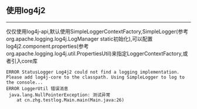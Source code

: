 ## 使用log4j2
* * *
仅仅使用log4j-api,默认使用SimpleLoggerContextFactory,SimpleLogger(参考org.apache.logging.log4j.LogManager static初始化),可以配置log4j2.component.properties(参考org.apache.logging.log4j.util.PropertiesUtil)来指定LoggerContextFactory,或者引入core库

```控制台
ERROR StatusLogger Log4j2 could not find a logging implementation. Please add log4j-core to the classpath. Using SimpleLogger to log to the console...
ERROR LoggerUtil 错误消息
 java.lang.NullPointerException: 测试异常
	at cn.zhg.testlog.Main.main(Main.java:26)

```